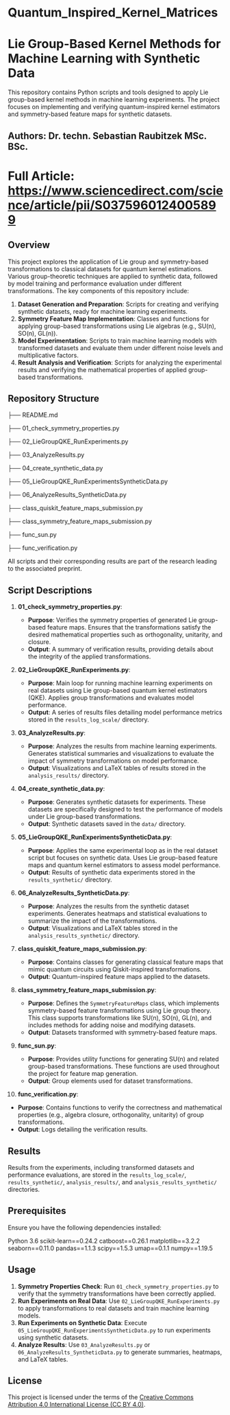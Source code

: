 # Quantum_Inspired_Kernel_Matrices

# Lie Group-Based Kernel Methods for Machine Learning with Synthetic Data

This repository contains Python scripts and tools designed to apply Lie group-based kernel methods in machine learning experiments. The project focuses on implementing and verifying quantum-inspired kernel estimators and symmetry-based feature maps for synthetic datasets.

## Authors: Dr. techn. Sebastian Raubitzek MSc. BSc.
# Full Article: https://www.sciencedirect.com/science/article/pii/S0375960124005899

## Overview

This project explores the application of Lie group and symmetry-based transformations to classical datasets for quantum kernel estimations. Various group-theoretic techniques are applied to synthetic data, followed by model training and performance evaluation under different transformations. The key components of this repository include:

1. **Dataset Generation and Preparation**: Scripts for creating and verifying synthetic datasets, ready for machine learning experiments.
2. **Symmetry Feature Map Implementation**: Classes and functions for applying group-based transformations using Lie algebras (e.g., SU(n), SO(n), GL(n)).
3. **Model Experimentation**: Scripts to train machine learning models with transformed datasets and evaluate them under different noise levels and multiplicative factors.
4. **Result Analysis and Verification**: Scripts for analyzing the experimental results and verifying the mathematical properties of applied group-based transformations.

## Repository Structure

├── README.md

├── 01_check_symmetry_properties.py

├── 02_LieGroupQKE_RunExperiments.py

├── 03_AnalyzeResults.py

├── 04_create_synthetic_data.py

├── 05_LieGroupQKE_RunExperimentsSyntheticData.py

├── 06_AnalyzeResults_SyntheticData.py

├── class_quiskit_feature_maps_submission.py

├── class_symmetry_feature_maps_submission.py

├── func_sun.py

├── func_verification.py


All scripts and their corresponding results are part of the research leading to the associated preprint.

## Script Descriptions

1. **01_check_symmetry_properties.py**:
   - **Purpose**: Verifies the symmetry properties of generated Lie group-based feature maps. Ensures that the transformations satisfy the desired mathematical properties such as orthogonality, unitarity, and closure.
   - **Output**: A summary of verification results, providing details about the integrity of the applied transformations.

2. **02_LieGroupQKE_RunExperiments.py**:
   - **Purpose**: Main loop for running machine learning experiments on real datasets using Lie group-based quantum kernel estimators (QKE). Applies group transformations and evaluates model performance.
   - **Output**: A series of results files detailing model performance metrics stored in the `results_log_scale/` directory.

3. **03_AnalyzeResults.py**:
   - **Purpose**: Analyzes the results from machine learning experiments. Generates statistical summaries and visualizations to evaluate the impact of symmetry transformations on model performance.
   - **Output**: Visualizations and LaTeX tables of results stored in the `analysis_results/` directory.

4. **04_create_synthetic_data.py**:
   - **Purpose**: Generates synthetic datasets for experiments. These datasets are specifically designed to test the performance of models under Lie group-based transformations.
   - **Output**: Synthetic datasets saved in the `data/` directory.

5. **05_LieGroupQKE_RunExperimentsSyntheticData.py**:
   - **Purpose**: Applies the same experimental loop as in the real dataset script but focuses on synthetic data. Uses Lie group-based feature maps and quantum kernel estimators to assess model performance.
   - **Output**: Results of synthetic data experiments stored in the `results_synthetic/` directory.

6. **06_AnalyzeResults_SyntheticData.py**:
   - **Purpose**: Analyzes the results from the synthetic dataset experiments. Generates heatmaps and statistical evaluations to summarize the impact of the transformations.
   - **Output**: Visualizations and LaTeX tables stored in the `analysis_results_synthetic/` directory.

7. **class_quiskit_feature_maps_submission.py**:
   - **Purpose**: Contains classes for generating classical feature maps that mimic quantum circuits using Qiskit-inspired transformations.
   - **Output**: Quantum-inspired feature maps applied to the datasets.

8. **class_symmetry_feature_maps_submission.py**:
   - **Purpose**: Defines the `SymmetryFeatureMaps` class, which implements symmetry-based feature transformations using Lie group theory. This class supports transformations like SU(n), SO(n), GL(n), and includes methods for adding noise and modifying datasets.
   - **Output**: Datasets transformed with symmetry-based feature maps.

9. **func_sun.py**:
   - **Purpose**: Provides utility functions for generating SU(n) and related group-based transformations. These functions are used throughout the project for feature map generation.
   - **Output**: Group elements used for dataset transformations.

10. **func_verification.py**:
   - **Purpose**: Contains functions to verify the correctness and mathematical properties (e.g., algebra closure, orthogonality, unitarity) of group transformations.
   - **Output**: Logs detailing the verification results.

## Results

Results from the experiments, including transformed datasets and performance evaluations, are stored in the `results_log_scale/`, `results_synthetic/`, `analysis_results/`, and `analysis_results_synthetic/` directories.

## Prerequisites

Ensure you have the following dependencies installed:

Python 3.6
scikit-learn==0.24.2
catboost==0.26.1
matplotlib==3.2.2
seaborn==0.11.0
pandas==1.1.3
scipy==1.5.3
umap==0.1.1
numpy==1.19.5

## Usage

1. **Symmetry Properties Check**: Run `01_check_symmetry_properties.py` to verify that the symmetry transformations have been correctly applied.
2. **Run Experiments on Real Data**: Use `02_LieGroupQKE_RunExperiments.py` to apply transformations to real datasets and train machine learning models.
3. **Run Experiments on Synthetic Data**: Execute `05_LieGroupQKE_RunExperimentsSyntheticData.py` to run experiments using synthetic datasets.
4. **Analyze Results**: Use `03_AnalyzeResults.py` or `06_AnalyzeResults_SyntheticData.py` to generate summaries, heatmaps, and LaTeX tables.

## License

This project is licensed under the terms of the [Creative Commons Attribution 4.0 International License (CC BY 4.0)](http://creativecommons.org/licenses/by/4.0/).
